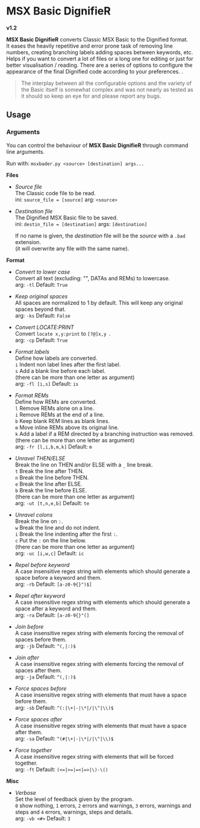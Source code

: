   
# MSX Basic DignifieR  
**v1.2**  
  
**MSX Basic DignifieR** converts Classic MSX Basic to the Dignified format.  
It eases the heavily repetitive and error prone task of removing line numbers, creating branching labels adding spaces between keywords, etc. Helps if you want to convert a lot of files or a long one for editing or just for better visualisation / reading. There are a series of options to configure the appearance of the final Dignified code according to your preferences. .  
  
> The interplay between all the configurable options and the variety of the Basic itself is somewhat complex and was not nearly as tested as it should so keep an eye for and please report any bugs.  
  
## Usage  
### Arguments  
  
You can control the behaviour of **MSX Basic DignifieR**  through command line arguments.  
  
Run with: `msxbader.py <source> [destination] args...`  
  
**Files**  
- *Source file*  
The Classic code file to be read.  
ini: `source_file = [source]` arg: `<source>`  
  
- *Destination file*  
The Dignified MSX Basic file to be saved.  
ini: `destin_file = [destination]` args: `[destination]`  
  
	If no name is given, the *destination* file will be the *source* with a `.bad` extension.  
	(it will overwrite any file with the same name).  
  
**Format**  
- *Convert to lower case*  
Convert all text (excluding: "", DATAs and REMs) to lowercase.  
arg: `-tl` Default: `True`  
  
- *Keep original spaces*  
All spaces are normalized to 1 by default. This will keep any original spaces beyond that.  
arg: `-ks` Default: `False`  
  
- *Convert LOCATE:PRINT*  
Convert `locate x,y:print` to `[?@]x,y `.  
arg: `-cp` Default: `True`  
  
- *Format labels*  
Define how labels are converted.  
`i` Indent non label lines after the first label.  
`s` Add a blank line before each label.  
(there can be more than one letter as argument)  
arg: `-fl [i,s]` Default: `is`  
  
- *Format REMs*  
Define how REMs are converted.  
`l` Remove REMs alone on a line.  
`i` Remove REMs at the end of a line.  
`b` Keep blank REM lines as blank lines.  
`m` Move inline REMs above its original line.  
`k` Add a label if a REM directed by a branching instruction was removed.  
(there can be more than one letter as argument)  
arg: `-fr [l,i,b,m,k]` Default: `m`  
  
- *Unravel THEN/ELSE*  
Break the line on THEN and/or ELSE with a `_` line break.  
`t` Break the line after THEN.  
`n` Break the line before THEN.  
`e` Break the line after ELSE.  
`b` Break the line before ELSE.  
(there can be more than one letter as argument)  
arg: `-ut [t,n,e,b]` Default: `te`  
  
- *Unravel colons*  
Break the line on `:`.  
`w` Break the line and do not indent.  
`i` Break the line indenting after the first `:`.  
`c` Put the `:` on the line below.  
(there can be more than one letter as argument)  
arg: `-uc [i,w,c]` Default: `ic`  
  
- *Repel before keyword*  
A case insensitive regex string with elements which should generate a space before a keyword and them.  
arg: `-rb` Default: `[a-z0-9{}")$]`  
  
- *Repel after keyword*  
A case insensitive regex string with elements which should generate a space after a keyword and them.  
arg: `-ra` Default: `[a-z0-9{}"(]`  
  
- *Join before*  
A case insensitive regex string with elements forcing the removal of spaces before them.  
arg: `-jb` Default: `^(,|:)$`  
  
- *Join after*  
A case insensitive regex string with elements forcing the removal of spaces after them.  
arg: `-ja` Default: `^(,|:)$`  
  
- *Force spaces before*  
A case insensitive regex string with elements that must have a space before them.  
arg: `-sb` Default: `^(:|\+|-|\*|/|\^|\\)$`  
  
- *Force spaces after*  
A case insensitive regex string with elements that must have a space after them.  
arg: `-sa` Default: `^(#|\+|-|\*|/|\^|\\)$`  
  
- *Force together*  
A case insensitive regex string with elements that will be forced together.  
arg: `-ft` Default: `(<=|>=|=<|=>|\)-\()`  
  
**Misc**  
- *Verbose*  
Set the level of feedback given by the program.  
`0` show nothing, `1` errors, `2` errors and warnings, `3` errors, warnings and steps and `4` errors, warnings, steps and details.  
arg: `-vb <#>`  Default: `3`  
